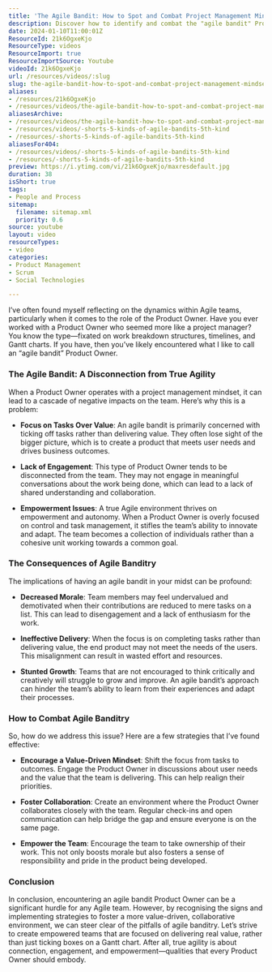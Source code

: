 ```yaml
---
title: 'The Agile Bandit: How to Spot and Combat Project Management Mindsets in Product Owners'
description: Discover how to identify and combat the "agile bandit" Product Owner in your team. Learn strategies to foster collaboration and deliver true value!
date: 2024-01-10T11:00:01Z
ResourceId: 21k6OgxeKjo
ResourceType: videos
ResourceImport: true
ResourceImportSource: Youtube
videoId: 21k6OgxeKjo
url: /resources/videos/:slug
slug: the-agile-bandit-how-to-spot-and-combat-project-management-mindsets-in-product-owners-21k6OgxeKjo
aliases:
- /resources/21k6OgxeKjo
- /resources/videos/the-agile-bandit-how-to-spot-and-combat-project-management-mindsets-in-product-owners
aliasesArchive:
- /resources/videos/the-agile-bandit-how-to-spot-and-combat-project-management-mindsets-in-product-owners
- /resources/videos/-shorts-5-kinds-of-agile-bandits-5th-kind
- /resources/-shorts-5-kinds-of-agile-bandits-5th-kind
aliasesFor404:
- /resources/videos/-shorts-5-kinds-of-agile-bandits-5th-kind
- /resources/-shorts-5-kinds-of-agile-bandits-5th-kind
preview: https://i.ytimg.com/vi/21k6OgxeKjo/maxresdefault.jpg
duration: 38
isShort: true
tags:
- People and Process
sitemap:
  filename: sitemap.xml
  priority: 0.6
source: youtube
layout: video
resourceTypes:
- video
categories:
- Product Management
- Scrum
- Social Technologies

---
```

I’ve often found myself reflecting on the dynamics within Agile teams, particularly when it comes to the role of the Product Owner. Have you ever worked with a Product Owner who seemed more like a project manager? You know the type—fixated on work breakdown structures, timelines, and Gantt charts. If you have, then you’ve likely encountered what I like to call an “agile bandit” Product Owner. 

### The Agile Bandit: A Disconnection from True Agility

When a Product Owner operates with a project management mindset, it can lead to a cascade of negative impacts on the team. Here’s why this is a problem:

- **Focus on Tasks Over Value**: An agile bandit is primarily concerned with ticking off tasks rather than delivering value. They often lose sight of the bigger picture, which is to create a product that meets user needs and drives business outcomes.
  
- **Lack of Engagement**: This type of Product Owner tends to be disconnected from the team. They may not engage in meaningful conversations about the work being done, which can lead to a lack of shared understanding and collaboration.

- **Empowerment Issues**: A true Agile environment thrives on empowerment and autonomy. When a Product Owner is overly focused on control and task management, it stifles the team’s ability to innovate and adapt. The team becomes a collection of individuals rather than a cohesive unit working towards a common goal.

### The Consequences of Agile Banditry

The implications of having an agile bandit in your midst can be profound:

- **Decreased Morale**: Team members may feel undervalued and demotivated when their contributions are reduced to mere tasks on a list. This can lead to disengagement and a lack of enthusiasm for the work.

- **Ineffective Delivery**: When the focus is on completing tasks rather than delivering value, the end product may not meet the needs of the users. This misalignment can result in wasted effort and resources.

- **Stunted Growth**: Teams that are not encouraged to think critically and creatively will struggle to grow and improve. An agile bandit’s approach can hinder the team’s ability to learn from their experiences and adapt their processes.

### How to Combat Agile Banditry

So, how do we address this issue? Here are a few strategies that I’ve found effective:

- **Encourage a Value-Driven Mindset**: Shift the focus from tasks to outcomes. Engage the Product Owner in discussions about user needs and the value that the team is delivering. This can help realign their priorities.

- **Foster Collaboration**: Create an environment where the Product Owner collaborates closely with the team. Regular check-ins and open communication can help bridge the gap and ensure everyone is on the same page.

- **Empower the Team**: Encourage the team to take ownership of their work. This not only boosts morale but also fosters a sense of responsibility and pride in the product being developed.

### Conclusion

In conclusion, encountering an agile bandit Product Owner can be a significant hurdle for any Agile team. However, by recognising the signs and implementing strategies to foster a more value-driven, collaborative environment, we can steer clear of the pitfalls of agile banditry. Let’s strive to create empowered teams that are focused on delivering real value, rather than just ticking boxes on a Gantt chart. After all, true agility is about connection, engagement, and empowerment—qualities that every Product Owner should embody.
